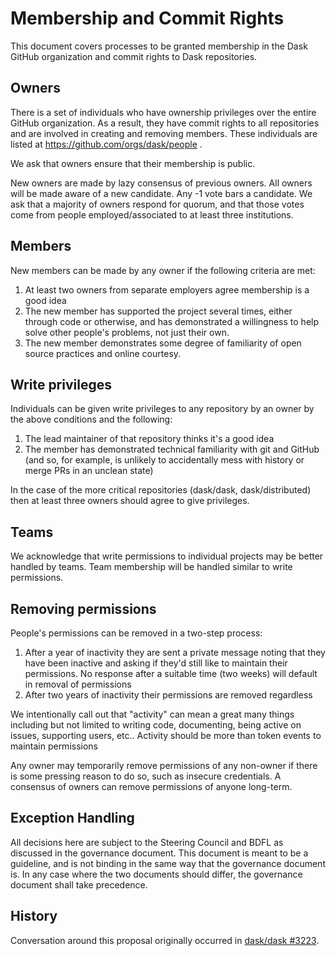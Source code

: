 Membership and Commit Rights
============================

This document covers processes to be granted membership in the Dask
GitHub organization and commit rights to Dask repositories.


Owners
------

There is a set of individuals who have ownership privileges over the entire
GitHub organization.  As a result, they have commit rights to all repositories
and are involved in creating and removing members.  These individuals are
listed at https://github.com/orgs/dask/people .

We ask that owners ensure that their membership is public.

New owners are made by lazy consensus of previous owners.  All owners will be
made aware of a new candidate.  Any -1 vote bars a candidate.  We ask that a
majority of owners respond for quorum, and that those votes come from people
employed/associated to at least three institutions.


Members
-------

New members can be made by any owner if the following criteria are met:

1.  At least two owners from separate employers agree membership is a good idea
2.  The new member has supported the project several times, either through code
    or otherwise, and has demonstrated a willingness to help solve other
    people's problems, not just their own.
3.  The new member demonstrates some degree of familiarity of open source
    practices and online courtesy.

Write privileges
----------------

Individuals can be given write privileges to any repository by an owner by the
above conditions and the following:

1.  The lead maintainer of that repository thinks it's a good idea
2.  The member has demonstrated technical familiarity with git and GitHub (and
    so, for example, is unlikely to accidentally mess with history or merge PRs
    in an unclean state)

In the case of the more critical repositories (dask/dask, dask/distributed)
then at least three owners should agree to give privileges.


Teams
-----

We acknowledge that write permissions to individual projects may be better handled by teams.  Team membership will be handled similar to write permissions.


Removing permissions
--------------------

People's permissions can be removed in a two-step process:

1.  After a year of inactivity they are sent a private message noting that they
    have been inactive and asking if they'd still like to maintain their
    permissions.  No response after a suitable time (two weeks) will default in
    removal of permissions
2.  After two years of inactivity their permissions are removed regardless

We intentionally call out that "activity" can mean a great many things
including but not limited to writing code, documenting, being active on issues,
supporting users, etc..  Activity should be more than token events to maintain
permissions

Any owner may temporarily remove permissions of any non-owner if there is some
pressing reason to do so, such as insecure credentials.  A consensus of owners
can remove permissions of anyone long-term.


Exception Handling
------------------

All decisions here are subject to the Steering Council and BDFL as discussed in
the governance document.  This document is meant to be a guideline, and is not
binding in the same way that the governance document is.  In any case where the
two documents should differ, the governance document shall take precedence.


History
-------

Conversation around this proposal originally occurred in
[dask/dask #3223](https://github.com/dask/dask/issues/3223).
